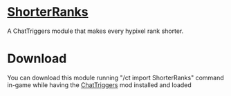 # [ShorterRanks](https://www.chattriggers.com/modules/v/ShorterRanks)
A ChatTriggers module that makes every hypixel rank shorter.

# Download
You can download this module running "/ct import ShorterRanks" command in-game while having the [ChatTriggers](https://www.chattriggers.com/) mod installed and loaded
